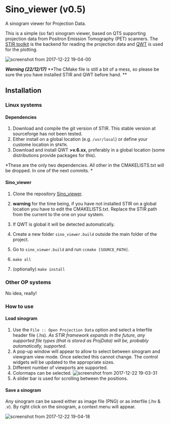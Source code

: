# Sino_viewer (v0.5)
A sinogram viewer for Projection Data. 

This is a simple (so far) sinogram viewer, based on QT5 supporting projection data from Positron Emission Tomography (PET) scanners. The [STIR toolkit](https://github.com/UCL/STIR) is the backend for reading the projection data and [QWT](http://qwt.sourceforge.net/) is used for the plotting. 

![screenshot from 2017-12-22 19-04-00](https://user-images.githubusercontent.com/8995070/34312027-062d41b6-e759-11e7-909a-fddcad1e96c6.png)

***Warning (22/12/17)*** 
**The CMake file is still a bit of a mess, so please be sure the you have installed STIR and QWT before hand. **

## Installation
### Linux systems
#### Dependencies
1. Download and compile the git version of STIR. This stable version at sourceforge has not been tested. 
2. Either install on a global location (e.g. `/usr/local`) or define your custome location in `$PATH`. 
3. Download and install QWT **>v.6.xx**, preferably in a global location (some distributions provide packages for this).

*These are the only two dependencies. All other in the CMAKELISTS.txt will be dropped. In one of the next commits. *
#### Sino_viewer
1. Clone the repository [Sino_viewer](https://github.com/NikEfth/sino_viewer).
2. **warning** for the time being, if you have not installed STIR on a global location you have to edit the CMAKELISTS.txt. 
Replace the STIR path from the current to the one on your system. 
3. If QWT is global it will be detected automatically. 

4. Create a new folder `sino_viewer.build` outside the main folder of the project. 
5. Go to `sino_viewer.build` and run `ccmake [SOURCE_PATH]`.
6. `make all`
7. (optionally) `make install`

### Other OP systems
No idea, really! 

### How to use
#### Load sinogram
1. Use the `File :: Open Projection Data` option and select a Interfile header file (.hs). *As STIR framework expands in the future, any supported file types (that is stored as ProjData) will be, probably automatically, supported*.
2. A pop-up window will appear to allow to select between sinogram and viewgram view mode. Once selected this cannot change. The control widgets will be updated to the appropriate sizes.
3. Different number of viewports are supported. 
4. Colormaps can be selected. 
![screenshot from 2017-12-22 19-03-31](https://user-images.githubusercontent.com/8995070/34312028-064be008-e759-11e7-82bf-0e7eca3188f5.png)
5. A slider bar is used for scrolling between the positions.

#### Save a sinogram
Any sinogram can be saved either as image file (PNG) or as interfile (.hv & .v).
By right click on the sinogram, a context menu will appear. 

![screenshot from 2017-12-22 19-04-18](https://user-images.githubusercontent.com/8995070/34312026-0607aa0a-e759-11e7-9716-889a0a7d22f3.png)


